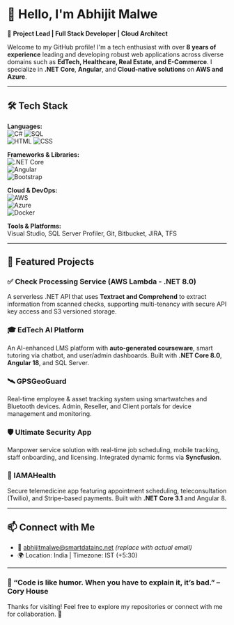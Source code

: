 # 👋 Hello, I'm Abhijit Malwe

🎯 **Project Lead | Full Stack Developer | Cloud Architect**

Welcome to my GitHub profile! I'm a tech enthusiast with over **8 years of experience** leading and developing robust web applications across diverse domains such as **EdTech, Healthcare, Real Estate, and E-Commerce**. I specialize in **.NET Core**, **Angular**, and **Cloud-native solutions** on **AWS and Azure**.

---

## 🛠️ Tech Stack

**Languages:**  
![C#](https://img.shields.io/badge/C%23-239120?style=flat-square&logo=c-sharp&logoColor=white) 
![SQL](https://img.shields.io/badge/SQL-4479A1?style=flat-square&logo=Microsoft%20SQL%20Server&logoColor=white)  
![HTML](https://img.shields.io/badge/HTML5-E34F26?style=flat-square&logo=html5&logoColor=white) 
![CSS](https://img.shields.io/badge/CSS3-1572B6?style=flat-square&logo=css3&logoColor=white)

**Frameworks & Libraries:**  
![.NET Core](https://img.shields.io/badge/.NET_Core-512BD4?style=flat-square&logo=dotnet&logoColor=white)  
![Angular](https://img.shields.io/badge/Angular-DD0031?style=flat-square&logo=angular&logoColor=white)  
![Bootstrap](https://img.shields.io/badge/Bootstrap-7952B3?style=flat-square&logo=bootstrap&logoColor=white)

**Cloud & DevOps:**  
![AWS](https://img.shields.io/badge/AWS-232F3E?style=flat-square&logo=amazon-aws&logoColor=white)  
![Azure](https://img.shields.io/badge/Azure-0078D4?style=flat-square&logo=microsoft-azure&logoColor=white)  
![Docker](https://img.shields.io/badge/Docker-2496ED?style=flat-square&logo=docker&logoColor=white)

**Tools & Platforms:**  
Visual Studio, SQL Server Profiler, Git, Bitbucket, JIRA, TFS

---

## 📌 Featured Projects

### ✅ Check Processing Service (AWS Lambda - .NET 8.0)
A serverless .NET API that uses **Textract and Comprehend** to extract information from scanned checks, supporting multi-tenancy with secure API key access and S3 versioned storage.

### 🎓 EdTech AI Platform
An AI-enhanced LMS platform with **auto-generated courseware**, smart tutoring via chatbot, and user/admin dashboards. Built with **.NET Core 8.0**, **Angular 18**, and SQL Server.

### 🛰️ GPSGeoGuard
Real-time employee & asset tracking system using smartwatches and Bluetooth devices. Admin, Reseller, and Client portals for device management and monitoring.

### 🛡️ Ultimate Security App
Manpower service solution with real-time job scheduling, mobile tracking, staff onboarding, and licensing. Integrated dynamic forms via **Syncfusion**.

### 🏥 IAMAHealth
Secure telemedicine app featuring appointment scheduling, teleconsultation (Twilio), and Stripe-based payments. Built with **.NET Core 3.1** and Angular 8.

---

## 📫 Connect with Me

- 📧 abhijitmalwe@smartdatainc.net *(replace with actual email)*
- 🌍 Location: India | Timezone: IST (+5:30)

---

### 💬 “Code is like humor. When you have to explain it, it’s bad.” – Cory House

Thanks for visiting! Feel free to explore my repositories or connect with me for collaboration. 🚀

